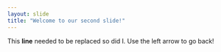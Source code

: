 ```yaml
---
layout: slide
title: "Welcome to our second slide!"
---
```

This **line** needed to be replaced so did I.
Use the left arrow to go back!
